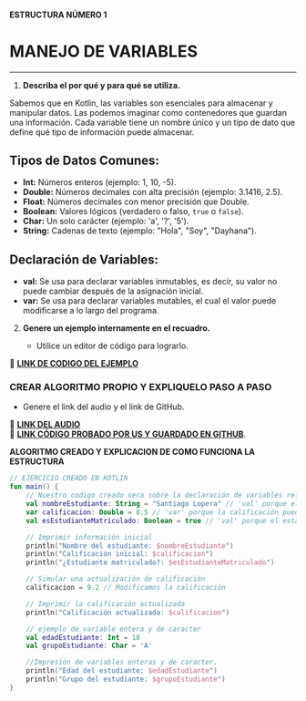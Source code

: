 #### ESTRUCTURA NÚMERO 1  
# MANEJO DE VARIABLES  

---

1. **Describa el por qué y para qué se utiliza.**

Sabemos que en Kotlin, las variables son esenciales para almacenar y manipular datos. Las podemos imaginar como contenedores que guardan una información. Cada variable tiene un nombre único y un tipo de dato que define qué tipo de información puede almacenar.

## Tipos de Datos Comunes:

* **Int:** Números enteros (ejemplo: 1, 10, -5).
* **Double:** Números decimales con alta precisión (ejemplo: 3.1416, 2.5).
* **Float:** Números decimales con menor precisión que Double.
* **Boolean:** Valores lógicos (verdadero o falso, `true` o `false`).
* **Char:** Un solo carácter (ejemplo: 'a', '?', '5').
* **String:** Cadenas de texto (ejemplo: "Hola", "Soy", "Dayhana").

## Declaración de Variables:

* **val:** Se usa para declarar variables inmutables, es decir, su valor no puede cambiar después de la asignación inicial.
* **var:** Se usa para declarar variables mutables, el cual el valor puede modificarse a lo largo del programa.
   
2. **Genere un ejemplo internamente en el recuadro.**  

   - Utilice un editor de código para lograrlo.  

🔗 **[LINK DE CODIGO DEL EJEMPLO](https://pl.kotl.in/GIx__N5YU?theme=darcula&readOnly=true)** 

### CREAR ALGORITMO PROPIO Y EXPLIQUELO PASO A PASO 
- Genere el link del audio y el link de GitHub.  

🔗 **[LINK DEL AUDIO](https://github.com/dayhaaCode-25/Fichas_Kotlin/blob/0a3bfd91a7da506cfb97afd07d3dd84beb9d20cc/Tarjeta%20numero%201/ficha1.mp4)**  
🔗 **[LINK CÓDIGO PROBADO POR US Y GUARDADO EN GITHUB](https://github.com/dayhaaCode-25/Fichas_Kotlin/blob/39c4e4b7160b0ca620b97ee262ca7a49f6fb212a/Tarjeta%20numero%201/MANEJO%20DE%20VARIABLES.PNG)**.

**ALGORITMO CREADO Y EXPLICACION DE COMO FUNCIONA LA ESTRUCTURA**
```kotlin
// EJERCICIO CREADO EN KOTLIN
fun main() {
    // Nuestro codigo creado sera sobre la declaración de variables relacionadas con un estudiante.
    val nombreEstudiante: String = "Santiago Lopera" // 'val' porque el nombre no cambiará
    var calificacion: Double = 8.5 // 'var' porque la calificación puede actualizarse
    val esEstudianteMatriculado: Boolean = true // 'val' porque el estado de matriculación no cambia

    // Imprimir información inicial
    println("Nombre del estudiante: $nombreEstudiante")
    println("Calificación inicial: $calificacion")
    println("¿Estudiante matriculado?: $esEstudianteMatriculado")

    // Simular una actualización de calificación
    calificacion = 9.2 // Modificamos la calificación

    // Imprimir la calificación actualizada
    println("Calificación actualizada: $calificacion")

    // ejemplo de variable entera y de caracter
    val edadEstudiante: Int = 18
    val grupoEstudiante: Char = 'A'

    //Impresión de variables enteras y de caracter.
    println("Edad del estudiante: $edadEstudiante")
    println("Grupo del estudiante: $grupoEstudiante")
}
```
